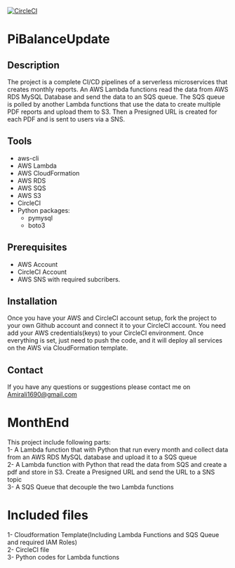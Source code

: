 [![CircleCI](https://dl.circleci.com/status-badge/img/gh/amirali1690/MonthEnd/tree/master.svg?style=svg)](https://dl.circleci.com/status-badge/redirect/gh/amirali1690/MonthEnd/tree/master)



# PiBalanceUpdate

## Description
The project is a complete CI/CD pipelines of a serverless microservices that creates monthly reports.
An AWS Lambda functions read the data from AWS RDS MySQL Database and send the data to an SQS queue. The SQS queue is polled by another Lambda functions that use the data to create multiple PDF reports and upload them to S3. Then a Presigned URL is created for each PDF and is sent to users via a SNS.

## Tools

* aws-cli
* AWS Lambda
* AWS CloudFormation
* AWS RDS
* AWS SQS
* AWS S3
* CircleCI
* Python packages:
  * pymysql
  * boto3
  
## Prerequisites
* AWS Account
* CircleCI Account
* AWS SNS with required subcribers. 

## Installation
Once you have your AWS and CircleCI account setup, fork the project to your own Github account and connect it to your CircleCI account. 
You need add your AWS credentials(keys) to your CircleCI environment.
Once everything is set, just need to push the code, and it will deploy all services on the AWS via CloudFormation template.


## Contact
If you have any questions or suggestions please contact me on Amirali1690@gmail.com

# MonthEnd  
This project include following parts:  
1- A Lambda function that with Python that run every month and collect data from an AWS RDS MySQL database and upload it to a SQS queue  
2- A Lambda function with Python that read the data from SQS and create a pdf and store in S3. Create a Presigned URL and send the URL to a SNS topic  
3- A SQS Queue that decouple the two Lambda functions  


# Included files  
1- Cloudformation Template(Including Lambda Functions and SQS Queue and required IAM Roles)  
2- CircleCI file  
3- Python codes for Lambda functions  
